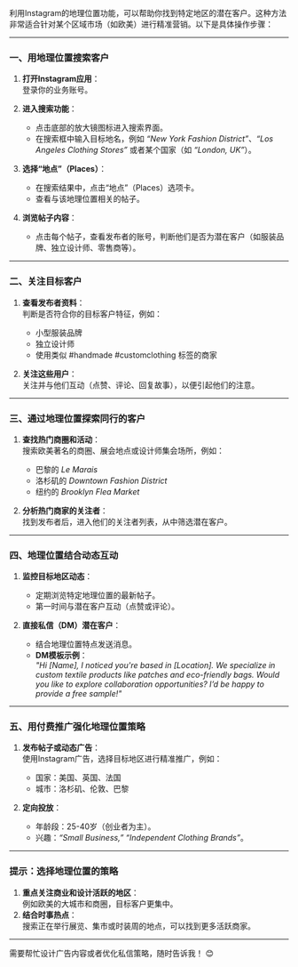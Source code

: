 利用Instagram的地理位置功能，可以帮助你找到特定地区的潜在客户。这种方法非常适合针对某个区域市场（如欧美）进行精准营销。以下是具体操作步骤：

***

### **一、用地理位置搜索客户**

1.  **打开Instagram应用**：\
    登录你的业务账号。
2.  **进入搜索功能**：

    *   点击底部的放大镜图标进入搜索界面。
    *   在搜索框中输入目标地名，例如 *“New York Fashion District”*、*“Los Angeles Clothing Stores”* 或者某个国家（如 *“London, UK”*）。
3.  **选择“地点”（Places）**：

    *   在搜索结果中，点击“地点”（Places）选项卡。
    *   查看与该地理位置相关的帖子。
4.  **浏览帖子内容**：

    *   点击每个帖子，查看发布者的账号，判断他们是否为潜在客户（如服装品牌、独立设计师、零售商等）。

***

### **二、关注目标客户**

1.  **查看发布者资料**：\
    判断是否符合你的目标客户特征，例如：

    *   小型服装品牌
    *   独立设计师
    *   使用类似 #handmade #customclothing 标签的商家
2.  **关注这些用户**：\
    关注并与他们互动（点赞、评论、回复故事），以便引起他们的注意。

***

### **三、通过地理位置探索同行的客户**

1.  **查找热门商圈和活动**：\
    搜索欧美著名的商圈、展会地点或设计师集会场所，例如：

    *   巴黎的 *Le Marais*
    *   洛杉矶的 *Downtown Fashion District*
    *   纽约的 *Brooklyn Flea Market*
2.  **分析热门商家的关注者**：\
    找到发布者后，进入他们的关注者列表，从中筛选潜在客户。

***

### **四、地理位置结合动态互动**

1.  **监控目标地区动态**：

    *   定期浏览特定地理位置的最新帖子。
    *   第一时间与潜在客户互动（点赞或评论）。
2.  **直接私信（DM）潜在客户**：

    *   结合地理位置特点发送消息。
    *   **DM模板示例**：\
        *"Hi \[Name], I noticed you're based in \[Location]. We specialize in custom textile products like patches and eco-friendly bags. Would you like to explore collaboration opportunities? I’d be happy to provide a free sample!"*

***

### **五、用付费推广强化地理位置策略**

1.  **发布帖子或动态广告**：\
    使用Instagram广告，选择目标地区进行精准推广，例如：

    *   国家：美国、英国、法国
    *   城市：洛杉矶、伦敦、巴黎
2.  **定向投放**：

    *   年龄段：25-40岁（创业者为主）。
    *   兴趣：*“Small Business,” “Independent Clothing Brands”*。

***

### **提示：选择地理位置的策略**

1.  **重点关注商业和设计活跃的地区**：\
    例如欧美的大城市和商圈，目标客户更集中。
2.  **结合时事热点**：\
    搜索正在举行展览、集市或时装周的地点，可以找到更多活跃商家。

***

需要帮忙设计广告内容或者优化私信策略，随时告诉我！ 😊
